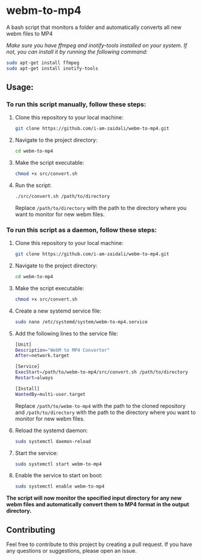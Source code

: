 # webm-to-mp4
A bash script that monitors a folder and automatically converts all new webm files to MP4 


*Make sure you have ffmpeg and inotify-tools installed on your system. If not, you can install it by running the following command:*
    
```bash
sudo apt-get install ffmpeg
sudo apt-get install inotify-tools
```
## Usage:

### To run this script manually, follow these steps:

1. Clone this repository to your local machine:
    
    ```bash
    git clone https://github.com/i-am-zaidali/webm-to-mp4.git
    ```

2. Navigate to the project directory:

    ```bash
    cd webm-to-mp4
    ```

3. Make the script executable:

    ```bash
    chmod +x src/convert.sh
    ```

4. Run the script:

    ```bash
    ./src/convert.sh /path/to/directory
    ```
    Replace `/path/to/directory` with the path to the directory where you want to monitor for new webm files.

### To run this script as a daemon, follow these steps:

1. Clone this repository to your local machine:
    
    ```bash
    git clone https://github.com/i-am-zaidali/webm-to-mp4.git
    ```

2. Navigate to the project directory:

    ```bash
    cd webm-to-mp4
    ```

3. Make the script executable:

    ```bash
    chmod +x src/convert.sh
    ```

4. Create a new systemd service file:

    ```bash
    sudo nano /etc/systemd/system/webm-to-mp4.service
    ```

5. Add the following lines to the service file:

    ```bash
    [Unit]
    Description="WebM to MP4 Converter"
    After=network.target

    [Service]
    ExecStart=/path/to/webm-to-mp4/src/convert.sh /path/to/directory
    Restart=always

    [Install]
    WantedBy=multi-user.target
    ```
    Replace `/path/to/webm-to-mp4` with the path to the cloned repository and `/path/to/directory` with the path to the directory where you want to monitor for new webm files.

6. Reload the systemd daemon:

    ```bash
    sudo systemctl daemon-reload
    ```

7. Start the service:

    ```bash
    sudo systemctl start webm-to-mp4
    ```

8. Enable the service to start on boot:

    ```bash
    sudo systemctl enable webm-to-mp4
    ```

**The script will now monitor the specified input directory for any new webm files and automatically convert them to MP4 format in the output directory.**

## Contributing
Feel free to contribute to this project by creating a pull request. If you have any questions or suggestions, please open an issue.

